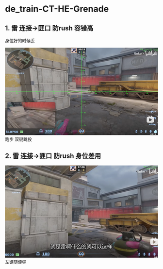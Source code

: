 # de_train-CT-HE-Grenade
## 1. 雷 连接->匪口 防rush 容错高
身位好的时候丢

![alt text](../../assets/de_train/image.png)
跑步 双键跳投

## 2. 雷 连接->匪口 防rush 身位差用

![alt text](../../assets/de_train/image-6.png)
左键随便弹
